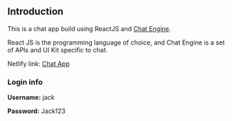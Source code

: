 ## Introduction

This is a chat app build using ReactJS and [Chat Engine](https://chatengine.io/).

React JS is the programming language of choice, and Chat Engine is a set of APIs and UI Kit specific to chat.

Netlify link: [Chat App](https://chat-app-byinfinium.netlify.app/)  

### Login info

**Username:** jack

**Password:** Jack123

